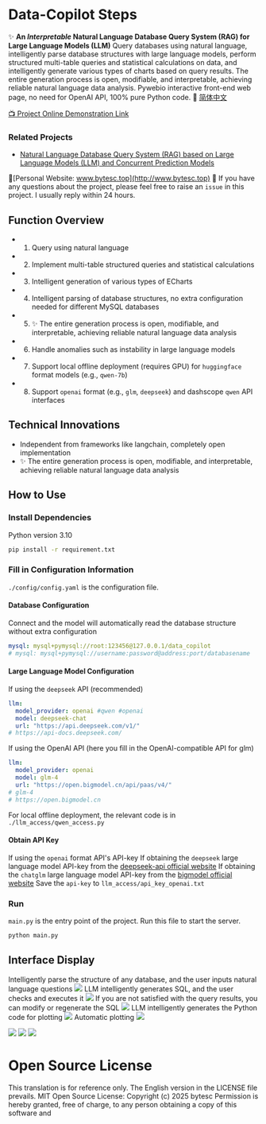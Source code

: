 
# Data-Copilot Steps
✨ **An *Interpretable* Natural Language Database Query System (RAG) for Large Language Models (LLM)**
Query databases using natural language, intelligently parse database structures with large language models, perform structured multi-table queries and statistical calculations on data, and intelligently generate various types of charts based on query results. The entire generation process is open, modifiable, and interpretable, achieving reliable natural language data analysis.
Pywebio interactive front-end web page, no need for OpenAI API, 100% pure Python code.
🚩 [简体中文](./README.md)

[📺 Project Online Demonstration Link](http://www.bytesc.top:8037/)

### Related Projects
- [Natural Language Database Query System (RAG) based on Large Language Models (LLM) and Concurrent Prediction Models](https://github.com/bytesc/data-copilot-v2)

🚩[Personal Website: www.bytesc.top](http://www.bytesc.top)
🔔 If you have any questions about the project, please feel free to raise an `issue` in this project. I usually reply within 24 hours.

## Function Overview
- 1. Query using natural language
- 2. Implement multi-table structured queries and statistical calculations
- 3. Intelligent generation of various types of ECharts
- 4. Intelligent parsing of database structures, no extra configuration needed for different MySQL databases
- 5. ✨ The entire generation process is open, modifiable, and interpretable, achieving reliable natural language data analysis
- 6. Handle anomalies such as instability in large language models
- 7. Support local offline deployment (requires GPU) for `huggingface` format models (e.g., `qwen-7b`)
- 8. Support `openai` format (e.g., `glm`, `deepseek`) and dashscope `qwen` API interfaces

## Technical Innovations
- Independent from frameworks like langchain, completely open implementation
- ✨ The entire generation process is open, modifiable, and interpretable, achieving reliable natural language data analysis

## How to Use

### Install Dependencies
Python version 3.10
```bash
pip install -r requirement.txt
```

### Fill in Configuration Information
`./config/config.yaml` is the configuration file.

#### Database Configuration
Connect and the model will automatically read the database structure without extra configuration
```yml
mysql: mysql+pymysql://root:123456@127.0.0.1/data_copilot
# mysql: mysql+pymysql://username:password@address:port/databasename
```

#### Large Language Model Configuration
If using the `deepseek` API (recommended)
```yml
llm:
  model_provider: openai #qwen #openai
  model: deepseek-chat
  url: "https://api.deepseek.com/v1/"
# https://api-docs.deepseek.com/
```
If using the OpenAI API (here you fill in the OpenAI-compatible API for glm)
```yml
llm:
  model_provider: openai
  model: glm-4
  url: "https://open.bigmodel.cn/api/paas/v4/"
# glm-4
# https://open.bigmodel.cn
```
For local offline deployment, the relevant code is in `./llm_access/qwen_access.py`

#### Obtain API Key
If using the `openai` format API's API-key
If obtaining the `deepseek` large language model API-key from the [deepseek-api official website](https://api-docs.deepseek.com/)
If obtaining the `chatglm` large language model API-key from the [bigmodel official website](https://open.bigmodel.cn/)
Save the `api-key` to `llm_access/api_key_openai.txt`

### Run
`main.py` is the entry point of the project. Run this file to start the server.
```bash
python main.py
```

## Interface Display
Intelligently parse the structure of any database, and the user inputs natural language questions
![](./readme_img/img1.png)
LLM intelligently generates SQL, and the user checks and executes it
![](./readme_img/img2.png)
If you are not satisfied with the query results, you can modify or regenerate the SQL
![](./readme_img/img3.png)
LLM intelligently generates the Python code for plotting
![](./readme_img/img4.png)
Automatic plotting
![](./readme_img/img5.png)

![](./readme_img/imga.png)
![](./readme_img/imgb.png)
![](./readme_img/imgc.png)

# Open Source License
This translation is for reference only. The English version in the LICENSE file prevails.
MIT Open Source License:
Copyright (c) 2025 bytesc
Permission is hereby granted, free of charge, to any person obtaining a copy of this software and
